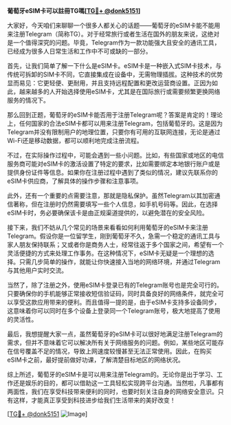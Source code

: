 **葡萄牙eSIM卡可以註冊TG嗎[[TG💪+ @donk5151](https://t.me/s/donk5151)]**

大家好，今天咱们来聊聊一个很多人都关心的话题——葡萄牙的eSIM卡能不能用来注册Telegram（简称TG）。对于经常旅行或者生活在国外的朋友来说，这绝对是一个值得深究的问题。毕竟，Telegram作为一款功能强大且安全的通讯工具，已经成为很多人日常生活和工作中不可或缺的一部分。

首先，让我们简单了解一下什么是eSIM卡。eSIM卡是一种嵌入式SIM卡技术，与传统可拆卸的SIM卡不同，它直接集成在设备中，无需物理插拔。这种技术的优势显而易见：它更轻便、更耐用，并且支持远程配置和更改运营商设置。正因为如此，越来越多的人开始选择使用eSIM卡，尤其是在国际旅行或需要频繁更换网络服务的情况下。

那么回到正题，葡萄牙的eSIM卡能否用于注册Telegram呢？答案是肯定的！理论上，任何国家的合法eSIM卡都可以用来注册Telegram，包括葡萄牙的。这是因为Telegram并没有限制用户的地理位置，只要你有可用的互联网连接，无论是通过Wi-Fi还是移动数据，都可以顺利地完成注册流程。

不过，在实际操作过程中，可能会遇到一些小问题。比如，有些国家或地区的电信服务商可能对eSIM卡的激活设置了特定的要求，比如需要绑定本地银行账户或是提供身份证件等信息。如果你在注册过程中遇到了类似的情况，建议先联系你的eSIM卡供应商，了解具体的操作步骤和注意事项。

此外，还有一个重要的点需要注意，那就是隐私保护。虽然Telegram以其加密通信著称，但在注册时仍然需要填写一些个人信息，如手机号码等。因此，在选择eSIM卡时，务必要确保该卡是由正规渠道提供的，以避免潜在的安全风险。

接下来，我们不妨从几个常见的场景来看看如何利用葡萄牙的eSIM卡来注册Telegram。假设你是一位留学生，刚到葡萄牙不久，急需一个稳定的通讯工具与家人朋友保持联系；又或者你是商务人士，经常往返于多个国家之间，希望有一个灵活便捷的方式来处理工作事务。在这种情况下，eSIM卡无疑是一个理想的选择。只需几步简单的操作，就能让你快速接入当地的网络环境，并通过Telegram与其他用户实时交流。

当然了，除了注册之外，使用eSIM卡登录已有的Telegram账号也是完全可行的。只要确保你的手机能够正常接收短信验证码，同时具备良好的网络条件，就完全可以享受这款应用带来的便利。而且值得一提的是，由于eSIM卡支持多设备同步，这意味着你可以同时在多个设备上登录同一个Telegram账号，极大地提高了使用的灵活性。

最后，我想提醒大家一点，虽然葡萄牙的eSIM卡可以很好地满足注册Telegram的需求，但并不意味着它可以解决所有关于网络服务的问题。例如，某些地区可能存在信号覆盖不足的情况，导致上网速度较慢甚至无法正常使用。因此，在购买eSIM卡之前，最好提前做好功课，了解清楚目标地区的网络状况。

综上所述，葡萄牙的eSIM卡是可以用来注册Telegram的。无论你是出于学习、工作还是娱乐的目的，都可以借助这一工具轻松实现跨平台沟通。当然啦，凡事都有两面性，我们在享受科技带来便利的同时，也要时刻关注自身的网络安全意识。只有这样，才能真正享受到科技进步给我们生活带来的美好改变！

[[TG💪+ @donk5151](https://t.me/s/donk5151) ![Image](https://i.postimg.cc/rwNCRYN7/Snipaste-2025-04-30-17-27-05.png)]